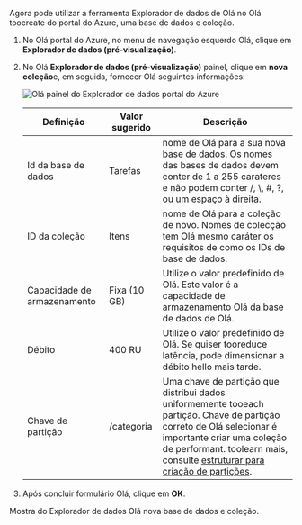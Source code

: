 Agora pode utilizar a ferramenta Explorador de dados de Olá no Olá toocreate do portal do Azure, uma base de dados e coleção. 

1. No Olá portal do Azure, no menu de navegação esquerdo Olá, clique em **Explorador de dados (pré-visualização)**. 

2. No Olá **Explorador de dados (pré-visualização)** painel, clique em **nova coleção**e, em seguida, fornecer Olá seguintes informações:

    ![Olá painel do Explorador de dados portal do Azure](./media/cosmos-db-create-collection/azure-cosmosdb-data-explorer.png)

    Definição|Valor sugerido|Descrição
    ---|---|---
    Id da base de dados|Tarefas|nome de Olá para a sua nova base de dados. Os nomes das bases de dados devem conter de 1 a 255 carateres e não podem conter /, \\, #, ?, ou um espaço à direita.
    ID da coleção|Itens|nome de Olá para a coleção de novo. Nomes de colecção tem Olá mesmo caráter os requisitos de como os IDs de base de dados.
    Capacidade de armazenamento| Fixa (10 GB)|Utilize o valor predefinido de Olá. Este valor é a capacidade de armazenamento Olá da base de dados de Olá.
    Débito|400 RU|Utilize o valor predefinido de Olá. Se quiser tooreduce latência, pode dimensionar a débito hello mais tarde.
    Chave de partição|/categoria|Uma chave de partição que distribui dados uniformemente tooeach partição. Chave de partição correto de Olá selecionar é importante criar uma coleção de performant. toolearn mais, consulte [estruturar para criação de partições](../articles/cosmos-db/partition-data.md#designing-for-partitioning).    
3. Após concluir formulário Olá, clique em **OK**.

Mostra do Explorador de dados Olá nova base de dados e coleção. 
